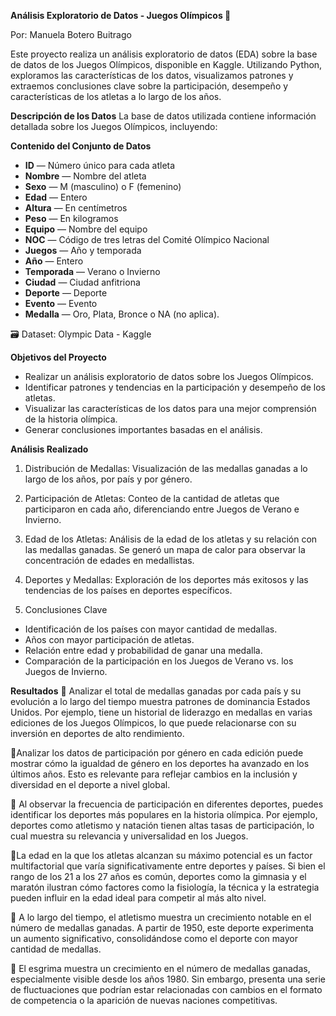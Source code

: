 ****Análisis Exploratorio de Datos - Juegos Olímpicos 🏅****


Por: Manuela Botero Buitrago 

Este proyecto realiza un análisis exploratorio de datos (EDA) sobre la base de datos de los Juegos Olímpicos, disponible en Kaggle. Utilizando Python, exploramos las características de los datos, visualizamos patrones y extraemos conclusiones clave sobre la participación, desempeño y características de los atletas a lo largo de los años.

**Descripción de los Datos**
La base de datos utilizada contiene información detallada sobre los Juegos Olímpicos, incluyendo:

**Contenido del Conjunto de Datos**
- **ID** — Número único para cada atleta
- **Nombre** — Nombre del atleta
- **Sexo** — M (masculino) o F (femenino)
- **Edad** — Entero
- **Altura** — En centímetros
- **Peso** — En kilogramos
- **Equipo** — Nombre del equipo
- **NOC** — Código de tres letras del Comité Olímpico Nacional
- **Juegos** — Año y temporada
- **Año** — Entero
- **Temporada** — Verano o Invierno
- **Ciudad** — Ciudad anfitriona
- **Deporte** — Deporte
- **Evento** — Evento
- **Medalla** — Oro, Plata, Bronce o NA (no aplica).

🗃 Dataset: Olympic Data - Kaggle

**Objetivos del Proyecto**
- Realizar un análisis exploratorio de datos sobre los Juegos Olímpicos.
- Identificar patrones y tendencias en la participación y desempeño de los atletas.
- Visualizar las características de los datos para una mejor comprensión de la historia olímpica.
- Generar conclusiones importantes basadas en el análisis.

**Análisis Realizado**
1. Distribución de Medallas: Visualización de las medallas ganadas a lo largo de los años, por país y por género.

2. Participación de Atletas: Conteo de la cantidad de atletas que participaron en cada año, diferenciando entre Juegos de Verano e Invierno.

3. Edad de los Atletas: Análisis de la edad de los atletas y su relación con las medallas ganadas. Se generó un mapa de calor para observar la concentración de edades en medallistas.

4. Deportes y Medallas: Exploración de los deportes más exitosos y las tendencias de los países en deportes específicos.

5. Conclusiones Clave
- Identificación de los países con mayor cantidad de medallas.
- Años con mayor participación de atletas.
- Relación entre edad y probabilidad de ganar una medalla.
- Comparación de la participación en los Juegos de Verano vs. los Juegos de Invierno.


**Resultados** 
🚀 Analizar el total de medallas ganadas por cada país y su evolución a lo largo del tiempo muestra patrones de dominancia Estados Unidos. Por ejemplo, tiene un historial de liderazgo en medallas en varias ediciones de los Juegos Olímpicos, lo que puede relacionarse con su inversión en deportes de alto rendimiento.

🚀Analizar los datos de participación por género en cada edición puede mostrar cómo la igualdad de género en los deportes ha avanzado en los últimos años. Esto es relevante para reflejar cambios en la inclusión y diversidad en el deporte a nivel global.

🚀 Al observar la frecuencia de participación en diferentes deportes, puedes identificar los deportes más populares en la historia olímpica. Por ejemplo, deportes como atletismo y natación tienen altas tasas de participación, lo cual muestra su relevancia y universalidad en los Juegos.

🚀La edad en la que los atletas alcanzan su máximo potencial es un factor multifactorial que varía significativamente entre deportes y países. Si bien el rango de los 21 a los 27 años es común, deportes como la gimnasia y el maratón ilustran cómo factores como la fisiología, la técnica y la estrategia pueden influir en la edad ideal para competir al más alto nivel.

🚀 A lo largo del tiempo, el atletismo muestra un crecimiento notable en el número de medallas ganadas. A partir de 1950, este deporte experimenta un aumento significativo, consolidándose como el deporte con mayor cantidad de medallas.

🚀 El esgrima muestra un crecimiento en el número de medallas ganadas, especialmente visible desde los años 1980. Sin embargo, presenta una serie de fluctuaciones que podrían estar relacionadas con cambios en el formato de competencia o la aparición de nuevas naciones competitivas.